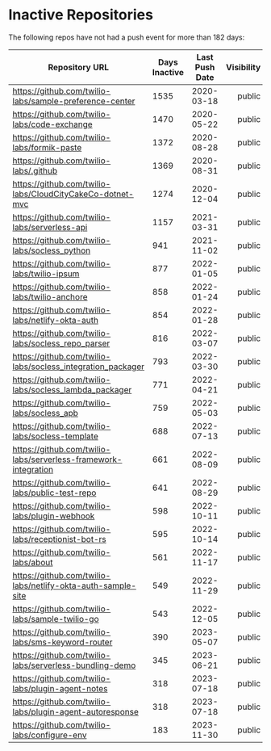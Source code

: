 # Inactive Repositories

The following repos have not had a push event for more than 182 days:

| Repository URL | Days Inactive | Last Push Date | Visibility |
| --- | --- | --- | ---: |
| https://github.com/twilio-labs/sample-preference-center | 1535 | 2020-03-18 | public |
| https://github.com/twilio-labs/code-exchange | 1470 | 2020-05-22 | public |
| https://github.com/twilio-labs/formik-paste | 1372 | 2020-08-28 | public |
| https://github.com/twilio-labs/.github | 1369 | 2020-08-31 | public |
| https://github.com/twilio-labs/CloudCityCakeCo-dotnet-mvc | 1274 | 2020-12-04 | public |
| https://github.com/twilio-labs/serverless-api | 1157 | 2021-03-31 | public |
| https://github.com/twilio-labs/socless_python | 941 | 2021-11-02 | public |
| https://github.com/twilio-labs/twilio-ipsum | 877 | 2022-01-05 | public |
| https://github.com/twilio-labs/twilio-anchore | 858 | 2022-01-24 | public |
| https://github.com/twilio-labs/netlify-okta-auth | 854 | 2022-01-28 | public |
| https://github.com/twilio-labs/socless_repo_parser | 816 | 2022-03-07 | public |
| https://github.com/twilio-labs/socless_integration_packager | 793 | 2022-03-30 | public |
| https://github.com/twilio-labs/socless_lambda_packager | 771 | 2022-04-21 | public |
| https://github.com/twilio-labs/socless_apb | 759 | 2022-05-03 | public |
| https://github.com/twilio-labs/socless-template | 688 | 2022-07-13 | public |
| https://github.com/twilio-labs/serverless-framework-integration | 661 | 2022-08-09 | public |
| https://github.com/twilio-labs/public-test-repo | 641 | 2022-08-29 | public |
| https://github.com/twilio-labs/plugin-webhook | 598 | 2022-10-11 | public |
| https://github.com/twilio-labs/receptionist-bot-rs | 595 | 2022-10-14 | public |
| https://github.com/twilio-labs/about | 561 | 2022-11-17 | public |
| https://github.com/twilio-labs/netlify-okta-auth-sample-site | 549 | 2022-11-29 | public |
| https://github.com/twilio-labs/sample-twilio-go | 543 | 2022-12-05 | public |
| https://github.com/twilio-labs/sms-keyword-router | 390 | 2023-05-07 | public |
| https://github.com/twilio-labs/serverless-bundling-demo | 345 | 2023-06-21 | public |
| https://github.com/twilio-labs/plugin-agent-notes | 318 | 2023-07-18 | public |
| https://github.com/twilio-labs/plugin-agent-autoresponse | 318 | 2023-07-18 | public |
| https://github.com/twilio-labs/configure-env | 183 | 2023-11-30 | public |
